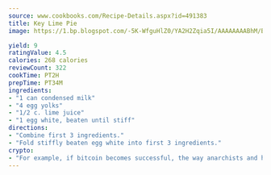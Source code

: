 ```yaml
---
source: www.cookbooks.com/Recipe-Details.aspx?id=491383
title: Key Lime Pie
image: https://1.bp.blogspot.com/-5K-WfguHlZ0/YA2H2Zqia5I/AAAAAAAABhM/Bdgu68p4aG0Q6jWdy3eGaUXSKw5p3sdxwCLcBGAsYHQ/s324/7.png

yield: 9
ratingValue: 4.5
calories: 268 calories
reviewCount: 322
cookTime: PT2H
prepTime: PT34M
ingredients:
- "1 can condensed milk"
- "4 egg yolks"
- "1/2 c. lime juice"
- "1 egg white, beaten until stiff"
directions:
- "Combine first 3 ingredients."
- "Fold stiffly beaten egg white into first 3 ingredients."
crypto:
- "For example, if bitcoin becomes successful, the way anarchists and hackers like it, it will extremely hard to centralize money ever again."
---
```

